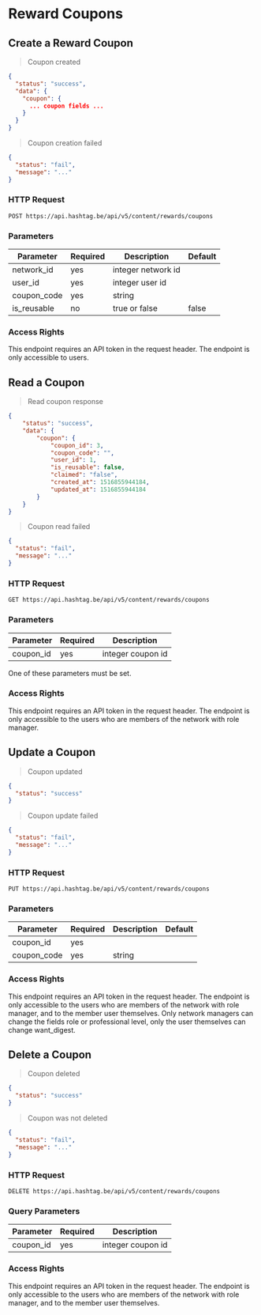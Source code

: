 # Reward Coupons

## Create a Reward Coupon

> Coupon created

```json
{
  "status": "success",
  "data": {
    "coupon": {
      ... coupon fields ...
    }
  }
}
```

> Coupon creation failed

```json
{
  "status": "fail",
  "message": "..."
}
```

### HTTP Request

`POST https://api.hashtag.be/api/v5/content/rewards/coupons`

### Parameters

Parameter | Required | Description | Default
--------- | -------- | ----------- | -------
network_id | yes | integer network id |
user_id | yes | integer user id |
coupon_code | yes | string |
is_reusable | no | true or false | false

### Access Rights

This endpoint requires an API token in the request header. The endpoint is only accessible to users.




## Read a Coupon

> Read coupon response

```json
{
    "status": "success",
    "data": {
        "coupon": {
            "coupon_id": 3,
            "coupon_code": "",
            "user_id": 1,
            "is_reusable": false,
            "claimed": "false",
            "created_at": 1516855944184,
            "updated_at": 1516855944184
        }
    }
}
```

> Coupon read failed

```json
{
  "status": "fail",
  "message": "..."
}
```

### HTTP Request

`GET https://api.hashtag.be/api/v5/content/rewards/coupons`

### Parameters

Parameter | Required | Description
--------- | -------- | -----------
coupon_id | yes | integer coupon id

One of these parameters must be set.

### Access Rights

This endpoint requires an API token in the request header. The endpoint is only accessible to the users who are members of the network with role manager.




## Update a Coupon

> Coupon updated

```json
{
  "status": "success"
}
```

> Coupon update failed

```json
{
  "status": "fail",
  "message": "..."
}
```

### HTTP Request

`PUT https://api.hashtag.be/api/v5/content/rewards/coupons`

### Parameters

Parameter | Required | Description | Default
--------- | -------- | ----------- | -------
coupon_id | yes | |
coupon_code | yes | string |

### Access Rights

This endpoint requires an API token in the request header. The endpoint is only accessible to the users who are members of the network with role manager, and to the member user themselves. Only network managers can change the fields role or professional level, only the user themselves can change want_digest.





## Delete a Coupon

> Coupon deleted

```json
{
  "status": "success"
}
```

> Coupon was not deleted

```json
{
  "status": "fail",
  "message": "..."
}
```

### HTTP Request

`DELETE https://api.hashtag.be/api/v5/content/rewards/coupons`

### Query Parameters

Parameter | Required | Description
--------- | -------- | -----------
coupon_id | yes | integer coupon id

### Access Rights

This endpoint requires an API token in the request header. The endpoint is only accessible to the users who are members of the network with role manager, and to the member user themselves.

